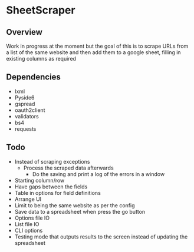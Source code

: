 # SheetScraper

## Overview

Work in progress at the moment but the goal of this is to scrape URLs from a list of the same website and then add them to a google sheet, filling in existing columns as required

## Dependencies

- lxml
- Pyside6
- gspread
- oauth2client
- validators
- bs4
- requests

## Todo

- Instead of scraping exceptions
  - Process the scraped data afterwards
    - Do the saving and print a log of the errors in a window
- Starting column/row
- Have gaps between the fields
- Table in options for field definitions
- Arrange UI
- Limit to being the same website as per the config
- Save data to a spreadsheet when press the go button
- Options file IO
- List file IO
- CLI options
- Testing mode that outputs results to the screen instead of updating the spreadsheet
